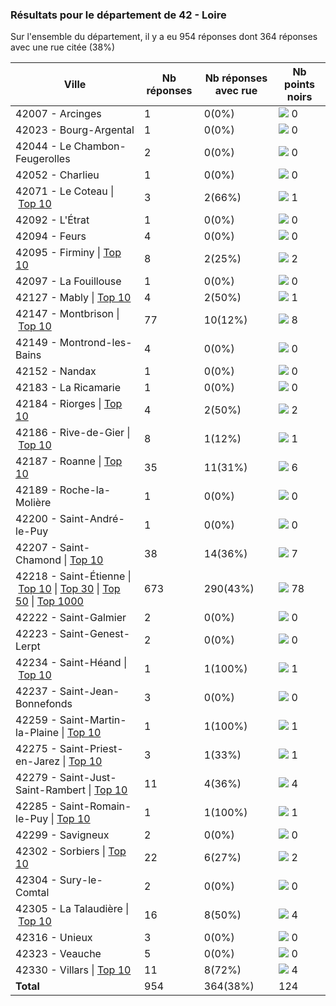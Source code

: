 ### Résultats pour le département de 42 - Loire

Sur l'ensemble du département, il y a eu 954 réponses dont 364 réponses avec une rue citée (38%)

| Ville | Nb réponses | Nb réponses avec rue | Nb points noirs |
|-------------|-------------|----------------------|-----------------|
|42007 - Arcinges|1|0(0%)|<img src="../../img/bar_0.gif" />&nbsp;0|
|42023 - Bourg-Argental|1|0(0%)|<img src="../../img/bar_0.gif" />&nbsp;0|
|42044 - Le Chambon-Feugerolles|2|0(0%)|<img src="../../img/bar_0.gif" />&nbsp;0|
|42052 - Charlieu|1|0(0%)|<img src="../../img/bar_0.gif" />&nbsp;0|
|42071 - Le Coteau&nbsp;&#124;&nbsp;<a href='42071 - Le Coteau_top1.md'>Top 10</a>|3|2(66%)|<img src="../../img/bar_0.gif" />&nbsp;1|
|42092 - L'Étrat|1|0(0%)|<img src="../../img/bar_0.gif" />&nbsp;0|
|42094 - Feurs|4|0(0%)|<img src="../../img/bar_0.gif" />&nbsp;0|
|42095 - Firminy&nbsp;&#124;&nbsp;<a href='42095 - Firminy_top2.md'>Top 10</a>|8|2(25%)|<img src="../../img/bar_1.gif" />&nbsp;2|
|42097 - La Fouillouse|1|0(0%)|<img src="../../img/bar_0.gif" />&nbsp;0|
|42127 - Mably&nbsp;&#124;&nbsp;<a href='42127 - Mably_top1.md'>Top 10</a>|4|2(50%)|<img src="../../img/bar_0.gif" />&nbsp;1|
|42147 - Montbrison&nbsp;&#124;&nbsp;<a href='42147 - Montbrison_top8.md'>Top 10</a>|77|10(12%)|<img src="../../img/bar_6.gif" />&nbsp;8|
|42149 - Montrond-les-Bains|4|0(0%)|<img src="../../img/bar_0.gif" />&nbsp;0|
|42152 - Nandax|1|0(0%)|<img src="../../img/bar_0.gif" />&nbsp;0|
|42183 - La Ricamarie|1|0(0%)|<img src="../../img/bar_0.gif" />&nbsp;0|
|42184 - Riorges&nbsp;&#124;&nbsp;<a href='42184 - Riorges_top2.md'>Top 10</a>|4|2(50%)|<img src="../../img/bar_1.gif" />&nbsp;2|
|42186 - Rive-de-Gier&nbsp;&#124;&nbsp;<a href='42186 - Rive-de-Gier_top1.md'>Top 10</a>|8|1(12%)|<img src="../../img/bar_0.gif" />&nbsp;1|
|42187 - Roanne&nbsp;&#124;&nbsp;<a href='42187 - Roanne_top6.md'>Top 10</a>|35|11(31%)|<img src="../../img/bar_4.gif" />&nbsp;6|
|42189 - Roche-la-Molière|1|0(0%)|<img src="../../img/bar_0.gif" />&nbsp;0|
|42200 - Saint-André-le-Puy|1|0(0%)|<img src="../../img/bar_0.gif" />&nbsp;0|
|42207 - Saint-Chamond&nbsp;&#124;&nbsp;<a href='42207 - Saint-Chamond_top7.md'>Top 10</a>|38|14(36%)|<img src="../../img/bar_5.gif" />&nbsp;7|
|42218 - Saint-Étienne&nbsp;&#124;&nbsp;<a href='42218 - Saint-Étienne_top10.md'>Top 10</a>&nbsp;&#124;&nbsp;<a href='42218 - Saint-Étienne_top30.md'>Top 30</a>&nbsp;&#124;&nbsp;<a href='42218 - Saint-Étienne_top50.md'>Top 50</a>&nbsp;&#124;&nbsp;<a href='42218 - Saint-Étienne_top78.md'>Top 1000</a>|673|290(43%)|<img src="../../img/bar_62.gif" />&nbsp;78|
|42222 - Saint-Galmier|2|0(0%)|<img src="../../img/bar_0.gif" />&nbsp;0|
|42223 - Saint-Genest-Lerpt|2|0(0%)|<img src="../../img/bar_0.gif" />&nbsp;0|
|42234 - Saint-Héand&nbsp;&#124;&nbsp;<a href='42234 - Saint-Héand_top1.md'>Top 10</a>|1|1(100%)|<img src="../../img/bar_0.gif" />&nbsp;1|
|42237 - Saint-Jean-Bonnefonds|3|0(0%)|<img src="../../img/bar_0.gif" />&nbsp;0|
|42259 - Saint-Martin-la-Plaine&nbsp;&#124;&nbsp;<a href='42259 - Saint-Martin-la-Plaine_top1.md'>Top 10</a>|1|1(100%)|<img src="../../img/bar_0.gif" />&nbsp;1|
|42275 - Saint-Priest-en-Jarez&nbsp;&#124;&nbsp;<a href='42275 - Saint-Priest-en-Jarez_top1.md'>Top 10</a>|3|1(33%)|<img src="../../img/bar_0.gif" />&nbsp;1|
|42279 - Saint-Just-Saint-Rambert&nbsp;&#124;&nbsp;<a href='42279 - Saint-Just-Saint-Rambert_top4.md'>Top 10</a>|11|4(36%)|<img src="../../img/bar_3.gif" />&nbsp;4|
|42285 - Saint-Romain-le-Puy&nbsp;&#124;&nbsp;<a href='42285 - Saint-Romain-le-Puy_top1.md'>Top 10</a>|1|1(100%)|<img src="../../img/bar_0.gif" />&nbsp;1|
|42299 - Savigneux|2|0(0%)|<img src="../../img/bar_0.gif" />&nbsp;0|
|42302 - Sorbiers&nbsp;&#124;&nbsp;<a href='42302 - Sorbiers_top2.md'>Top 10</a>|22|6(27%)|<img src="../../img/bar_1.gif" />&nbsp;2|
|42304 - Sury-le-Comtal|2|0(0%)|<img src="../../img/bar_0.gif" />&nbsp;0|
|42305 - La Talaudière&nbsp;&#124;&nbsp;<a href='42305 - La Talaudière_top4.md'>Top 10</a>|16|8(50%)|<img src="../../img/bar_3.gif" />&nbsp;4|
|42316 - Unieux|3|0(0%)|<img src="../../img/bar_0.gif" />&nbsp;0|
|42323 - Veauche|5|0(0%)|<img src="../../img/bar_0.gif" />&nbsp;0|
|42330 - Villars&nbsp;&#124;&nbsp;<a href='42330 - Villars_top4.md'>Top 10</a>|11|8(72%)|<img src="../../img/bar_3.gif" />&nbsp;4|
| **Total** |954|364(38%)|124|
